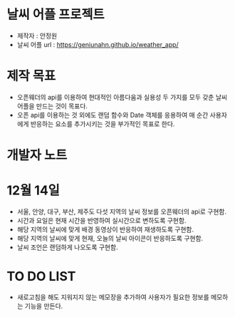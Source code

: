 # 날씨 어플 프로젝트
- 제작자 : 안정원
- 날씨 어플 url : https://geniunahn.github.io/weather_app/

# 제작 목표
- 오픈웨더의 api를 이용하여 현대적인 아름다움과 실용성 두 가지를 모두 갖춘 날씨 어플을 만드는 것이 목표다.
- 오픈 api를 이용하는 것 외에도 랜덤 함수와 Date 객체를 응용하여 매 순간 사용자에게 반응하는 요소를 추가시키는 것을 부가적인 목표로 한다.

# 개발자 노트
# 12월 14일
- 서울, 안양, 대구, 부산, 제주도 다섯 지역의 날씨 정보를 오픈웨더의 api로 구현함.
- 시간과 요일은 현재 시간을 반영하여 실시간으로 변하도록 구현함.
- 해당 지역의 날씨에 맞게 배경 동영상이 반응하여 재생하도록 구현함.
- 해당 지역의 날씨에 맞게 현재, 오늘의 날씨 아이콘이 반응하도록 구현함.
- 날씨 조언은 랜덤하게 나오도록 구현함.

# TO DO LIST 
- 새로고침을 해도 지워지지 않는 메모장을 추가하여 사용자가 필요한 정보를 메모하는 기능을 만든다.
